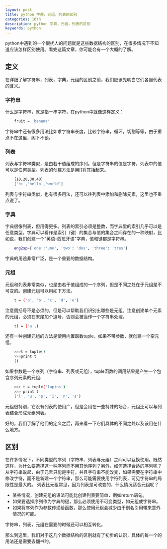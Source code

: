 ```yaml
---
layout: post
title: python 字典，元组，列表的区别
categories: 16th
description: python 字典，元组，列表的区别
keywords: python
---
```


python中遇到的一个很扰人的问题就是这些数据结构的区别，在很多情况下不知道应该怎样区别使用。看完这篇文章，你可能会有一个大概的了解。

## 定义

在详细了解字符串，列表，字典，元组的区别之前，我们应该先明白它们各自代表的含义。

### 字符串

什么是字符串，就是指一串字符，在python中就像这样定义：

```sh
    fruit = 'banana'
```

字符串中还有很多用法比如求字符串长度，比较字符串，循环，切割等等，由于重点不在这里，阁下不谈。

### 列表

列表与字符串类似，是由若干值组成的序列。但是字符串的值是字符，列表中的值可以是任何类型。列表的创建方法是用[]将其括起来。

```sh
    [10,20,30,40]
    ['hi','hello','world']
```

列表与字符串类似，也有很多用法，还可以往列表中添加和删除元素，这里也不重点说了。

### 字典

字典很像列表，但用得更多。列表的索引必须是整数，而字典里的索引几乎可以是任意类型。字典可以看作是索引（键）的集合与值的集合之间存在的一种映射，比如说，我们创建一个"英语-西班牙语"字典，值和键都是字符串。

```sh
    eng2sp={'one':'uno', 'two': 'dos', 'three': 'tres'}
```

字典的用途非常广泛，是一个重要的数据结构。

### 元组

元组和列表非常类似，也是由若干值组成的一个序列，但是不同之处在于元组是不可变的。创建元组可以用如下方法。

```sh
    t = ('a', 'b', 'c', 'd', 'e')
```

注意圆括号不是必须的，但是可以帮助我们识别出哪些是元组。注意创建单个元素的元组，必须在末尾加个逗号，否则会被当作一个字符串处理。

```sh
    t1 = ('a',)
```

还有一种创建元组的方法是使用内置函数tuple，如果不带参数，就创建一个空元组。

```sh
    >>>t = tuple()
    >>>print t
    ()
```

如果参数是一个序列（字符串、列表或元组），tuple函数的调用结果是产生一个包含序列元素的元组.

```sh
    >>> t = tuple('lupins')
    >>> print t
    ('l', 'u', 'p', 'i', 'n', 's')
```

元组很特别，它没有列表的使用广，但是会用在一些特殊的场合，元组还可以与列表结合形成元组列表。

好的，我们了解了他们的定义之后，再来看一下它们具体的不同之处以及该用在什么地方。

## 区别

在许多情况下，不同类型的序列（字符串、列表与元组）之间可以互换使用。既然这样，为什么要选择这一种序列而不用其他序列？另外，如何选择合适的序列呢？
从字符串说起，由于元素只能是字符，并且字符串不能改变，如果需要在字符串中修改字符，而不是新建一个字符串，那么可能需要使用字符列表，可见字符串的局限性是最大的。
列表比元组常见，因为列表是可改变的，什么情况适合元组呢？

- 某些情况，创建元组的语法可能比创建列表要简单，例如return语句。
- 如果要选择序列作为字典的键，那么必须使用不可变类型，如元组或字符串。
- 如果将序列作为参数传递给函数，那么使用元组会减少由于别名引用带来意外情况的可能。

字符串，列表，元组在需要的时候还可以相互转化。

那么到这里，我们对于这几个数据结构的区别就有了初步的认识，具体的每一个的用法还是需要去翻书的。
